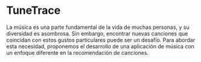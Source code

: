 # TuneTrace
La música es una parte fundamental de la vida de muchas personas, y su diversidad es asombrosa. Sin embargo, encontrar nuevas canciones que coincidan con estos gustos particulares puede ser un desafío. Para abordar esta necesidad, proponemos el desarrollo de una aplicación de música con un enfoque diferente en la recomendación de canciones.
